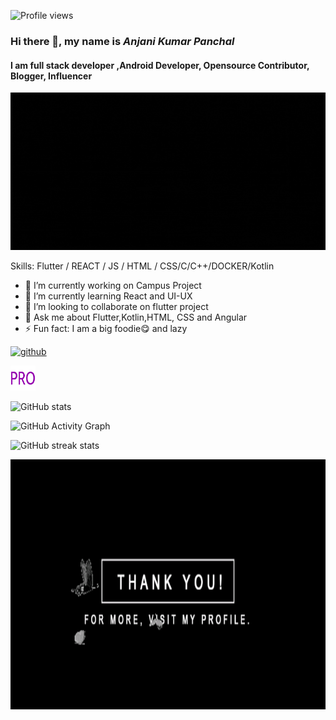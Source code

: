 
![Profile views](https://gpvc.arturio.dev/Ak-panchal) 
### Hi there 👋, my name is ***Anjani Kumar Panchal***
#### I am full stack developer ,Android Developer, Opensource Contributor, Blogger, Influencer

<div align="center">

<img src="https://github.com/Ak-panchal/AK-Panchal/blob/main/COME.gif" alt="Welcome!" />

</div>


Skills: Flutter / REACT / JS / HTML / CSS/C/C++/DOCKER/Kotlin

- 🔭 I’m currently working on Campus Project 
- 🌱 I’m currently learning React and UI-UX 
- 👯 I’m looking to collaborate on flutter project 
- 💬 Ask me about Flutter,Kotlin,HTML, CSS and Angular  
- ⚡ Fun fact: I am a big foodie😋 and lazy 


[<img src='https://cdn.jsdelivr.net/npm/simple-icons@3.0.1/icons/github.svg' alt='github' height='40'>](https://github.com/Ak-panchal)  

<a href='https://github.com/pricing'><img src='https://raw.githubusercontent.com/acervenky/animated-github-badges/master/assets/pro.gif' width='40' height='40'></a> 

![GitHub stats](https://github-readme-stats.vercel.app/api?username=Ak-panchal&show_icons=true)  

![GitHub Activity Graph](https://activity-graph.herokuapp.com/graph?username=Ak-panchal)  

![GitHub streak stats](https://github-readme-streak-stats.herokuapp.com/?user=Ak-panchal)   

<div align="center">

<img src="https://github.com/Ak-panchal/AK-Panchal/blob/main/thank.gif" width="700" height="400" />

</div>
